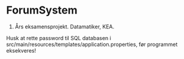 # ForumSystem

1. Års eksamensprojekt. Datamatiker, KEA.

Husk at rette password til SQL databasen i src/main/resources/templates/application.properties, før programmet eksekveres!
